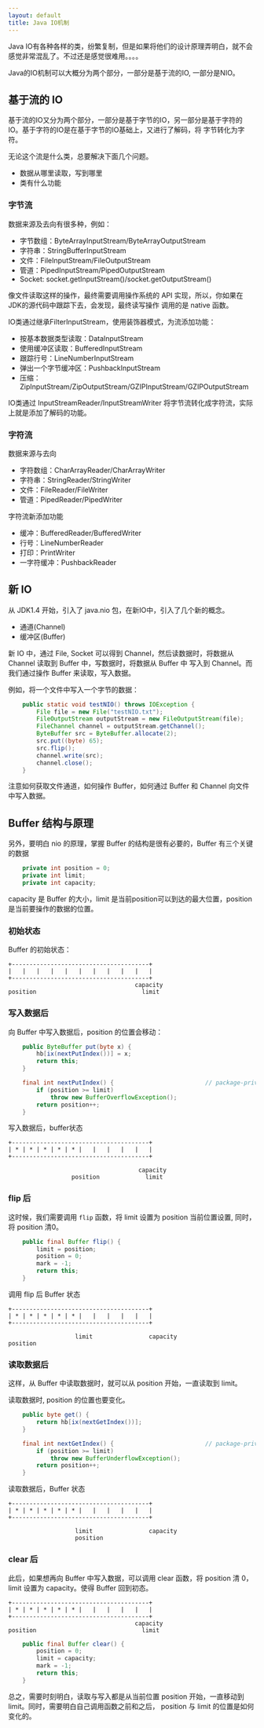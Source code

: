 ```yaml
---
layout: default
title: Java IO机制
---
```


Java IO有各种各样的类，纷繁复制，但是如果将他们的设计原理弄明白，就不会感觉非常混乱了。不过还是感觉很难用。。。。

Java的IO机制可以大概分为两个部分，一部分是基于流的IO, 一部分是NIO。

## 基于流的 IO

基于流的IO又分为两个部分，一部分是基于字节的IO，另一部分是基于字符的IO。基于字符的IO是在基于字节的IO基础上，又进行了解码，将
字节转化为字符。

无论这个流是什么类，总要解决下面几个问题。

* 数据从哪里读取，写到哪里
* 类有什么功能

### 字节流

数据来源及去向有很多种，例如：

* 字节数组：ByteArrayInputStream/ByteArrayOutputStream
* 字符串：StringBufferInputStream
* 文件：FileInputStream/FileOutputStream
* 管道：PipedInputStream/PipedOutputStream
* Socket: socket.getInputStream()/socket.getOutputStream()

像文件读取这样的操作，最终需要调用操作系统的 API 实现，所以，你如果在JDK的源代码中跟踪下去，会发现，最终读写操作
调用的是 native 函数。

IO类通过继承FilterInputStream，使用装饰器模式，为流添加功能：

* 按基本数据类型读取：DataInputStream
* 使用缓冲区读取：BufferedInputStream
* 跟踪行号：LineNumberInputStream
* 弹出一个字节缓冲区：PushbackInputStream
* 压缩：ZipInputStream/ZipOutputStream/GZIPInputStream/GZIPOutputStream

IO类通过 InputStreamReader/InputStreamWriter 将字节流转化成字符流，实际上就是添加了解码的功能。

### 字符流

数据来源与去向

* 字符数组：CharArrayReader/CharArrayWriter
* 字符串：StringReader/StringWriter
* 文件：FileReader/FileWriter
* 管道：PipedReader/PipedWriter

字符流新添加功能

* 缓冲：BufferedReader/BufferedWriter
* 行号：LineNumberReader
* 打印：PrintWriter
* 一字符缓冲：PushbackReader


## 新 IO

从 JDK1.4 开始，引入了 java.nio 包，在新IO中，引入了几个新的概念。

* 通道(Channel)
* 缓冲区(Buffer)

新 IO 中，通过 File, Socket 可以得到 Channel，然后读数据时，将数据从 Channel 读取到 Buffer 中，写数据时，将数据从 Buffer 中
写入到 Channel。而我们通过操作 Buffer 来读取，写入数据。

例如，将一个文件中写入一个字节的数据：

```java
	public static void testNIO() throws IOException {
		File file = new File("testNIO.txt");
		FileOutputStream outputStream = new FileOutputStream(file);
		FileChannel channel = outputStream.getChannel();
		ByteBuffer src = ByteBuffer.allocate(2);
		src.put((byte) 65);
		src.flip();
		channel.write(src);
		channel.close();
	}
```

注意如何获取文件通道，如何操作 Buffer，如何通过 Buffer 和 Channel 向文件中写入数据。

## Buffer 结构与原理 

另外，要明白 nio 的原理，掌握 Buffer 的结构是很有必要的，Buffer 有三个关键的数据

```java
    private int position = 0;
    private int limit;
    private int capacity;
```

capacity 是 Buffer 的大小，limit 是当前position可以到达的最大位置，position 是当前要操作的数据的位置。

### 初始状态

Buffer 的初始状态：

```
+---------------------------------------+
|   |   |   |   |   |   |   |   |   |   |
+---------------------------------------+
                                    capacity
position                              limit   
```

### 写入数据后

向 Buffer 中写入数据后，position 的位置会移动：

```java
    public ByteBuffer put(byte x) {
        hb[ix(nextPutIndex())] = x;
        return this;
    }
```

```java
    final int nextPutIndex() {                          // package-private
        if (position >= limit)
            throw new BufferOverflowException();
        return position++;
    }
````

写入数据后，buffer状态
```
+---------------------------------------+
| * | * | * | * | * |   |   |   |   |   |
+---------------------------------------+

                                     capacity
                  position             limit
```

### flip 后

这时候，我们需要调用  `flip` 函数，将 limit 设置为 position 当前位置设置, 同时，将 position 清0。

```java
    public final Buffer flip() {
        limit = position;
        position = 0;
        mark = -1;
        return this;
    }
```

调用 flip 后 Buffer 状态

```
+---------------------------------------+
| * | * | * | * | * |   |   |   |   |   |
+---------------------------------------+

                   limit                capacity
position                   
```

### 读取数据后

这样，从 Buffer 中读取数据时，就可以从 position 开始，一直读取到 limit。

读取数据时, position 的位置也要变化。

```java
    public byte get() {
        return hb[ix(nextGetIndex())];
    }
```

```java
    final int nextGetIndex() {                          // package-private
        if (position >= limit)
            throw new BufferUnderflowException();
        return position++;
    }
```


读取数据后，Buffer 状态

```
+---------------------------------------+
| * | * | * | * | * |   |   |   |   |   |
+---------------------------------------+

                   limit                capacity
                   position                   
```

### clear 后

此后，如果想再向 Buffer 中写入数据，可以调用 clear 函数，将 position 清 0，limit 设置为 capacity。使得 Buffer 回到初态。

```
+---------------------------------------+
| * | * | * | * | * |   |   |   |   |   |
+---------------------------------------+
                                    capacity
position                              limit
```

```java
    public final Buffer clear() {
        position = 0;
        limit = capacity;
        mark = -1;
        return this;
    }
```

总之，需要时刻明白，读取与写入都是从当前位置 position 开始，一直移动到 limit。同时，需要明白自己调用函数之前和之后，
position 与 limit 的位置是如何变化的。
